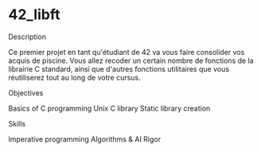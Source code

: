 # 42_libft

Description

Ce premier projet en tant qu'étudiant de 42 va vous faire consolider vos acquis de piscine. Vous allez recoder un certain nombre de fonctions de la librairie C standard, ainsi que d'autres fonctions utilitaires que vous réutiliserez tout au long de votre cursus.

Objectives

Basics of C programming 
Unix C library 
Static library creation 

Skills

Imperative programming 
Algorithms & AI 
Rigor 
